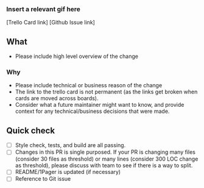 
### Insert a relevant gif here

[Trello Card link]
[Github Issue link]

## What
- Please include high level overview of the change
### Why
- Please include technical or business reason of the change
 - The link to the trello card is not permanent (as the links get broken when cards are moved across boards).
 - Consider what a future maintainer might want to know, and provide context for any technical/business decisions that were made.

## Quick check
- [ ] Style check, tests, and build are all passing.
- [ ] Changes in this PR is single purposed.  If your PR is changing many files (consider 30 files as threshold) or many lines (consider 300 LOC change as threshold), please discuss with team to see if there is a way to split.
- [ ] README/1Pager is updated (if necessary)
- [ ] Reference to Git issue
